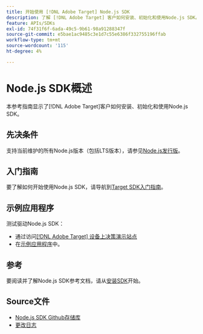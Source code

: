 ```yaml
---
title: 开始使用 [!DNL Adobe Target] Node.js SDK
description: 了解 [!DNL Adobe Target] 客户如何安装、初始化和使用Node.js SDK。
feature: APIs/SDKs
exl-id: 74f31f6f-6ada-49c5-9b61-98a91288347f
source-git-commit: e5bae1ac9485c3e1d7c55e6386f332755196ffab
workflow-type: tm+mt
source-wordcount: '115'
ht-degree: 4%

---
```


# Node.js SDK概述

本参考指南显示了[!DNL Adobe Target]客户如何安装、初始化和使用Node.js SDK。

## 先决条件

支持当前维护的所有Node.js版本（包括LTS版本），请参见[Node.js发行版](https://en.wikipedia.org/wiki/Node.js#Releases)。

## 入门指南

要了解如何开始使用Node.js SDK，请导航到[Target SDK入门指南](../sdk-guides/getting-started/getting-started.md)。

## 示例应用程序

测试驱动Node.js SDK：

* 通过访问[[!DNL Adobe Target] 设备上决策演示站点](https://github.com/adobe/on-device-decisioning-demo-site)
* 在[示例应用程序](../sdk-guides/sample-apps/sample-apps.md)中。

## 参考

要阅读并了解Node.js SDK参考文档，请从[安装SDK](install-sdk.md)开始。

## Source文件

* [Node.js SDK Github存储库](https://github.com/adobe/target-nodejs-sdk)
* [更改日志](https://github.com/adobe/target-nodejs-sdk/blob/main/CHANGELOG.md)
&#x200B;&#x200B;
